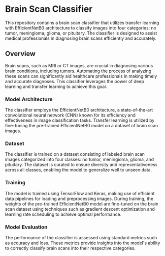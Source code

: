 # Brain Scan Classifier

This repository contains a brain scan classifier that utilizes transfer learning with EfficientNetB0 architecture to classify images into four categories: no tumor, meningioma, glioma, or pituitary. The classifier is designed to assist medical professionals in diagnosing brain scans efficiently and accurately.

## Overview

Brain scans, such as MRI or CT images, are crucial in diagnosing various brain conditions, including tumors. Automating the process of analyzing these scans can significantly aid healthcare professionals in making timely and accurate diagnoses. This classifier leverages the power of deep learning and transfer learning to achieve this goal.

### Model Architecture

The classifier employs the EfficientNetB0 architecture, a state-of-the-art convolutional neural network (CNN) known for its efficiency and effectiveness in image classification tasks. Transfer learning is utilized by fine-tuning the pre-trained EfficientNetB0 model on a dataset of brain scan images.

### Dataset

The classifier is trained on a dataset consisting of labeled brain scan images categorized into four classes: no tumor, meningioma, glioma, and pituitary. The dataset is curated to ensure diversity and representativeness across all classes, enabling the model to generalize well to unseen data.

### Training

The model is trained using TensorFlow and Keras, making use of efficient data pipelines for loading and preprocessing images. During training, the weights of the pre-trained EfficientNetB0 model are fine-tuned on the brain scan dataset using techniques such as gradient descent optimization and learning rate scheduling to achieve optimal performance.

### Model Evaluation

The performance of the classifier is assessed using standard metrics such as accuracy and loss. These metrics provide insights into the model's ability to correctly classify brain scans into their respective categories.
